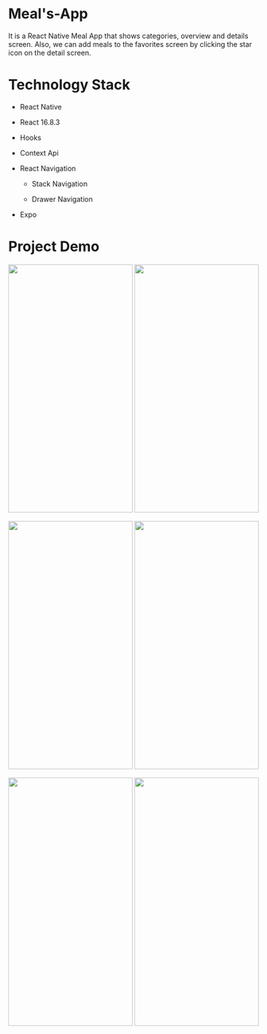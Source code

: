 # Meal's-App

It is a React Native Meal App that shows categories, overview and details screen. Also, we can add meals to the favorites screen by clicking the star icon on the detail screen.


# Technology Stack

* React Native

* React 16.8.3

* Hooks

* Context Api

* React Navigation

  - Stack Navigation

  - Drawer Navigation

* Expo


# Project Demo

<img src = "https://user-images.githubusercontent.com/78681001/222975309-c1c5b8af-f496-4549-b67a-aafae0c9735f.jpeg" width="250" height="500">    <img src = "https://user-images.githubusercontent.com/78681001/222975346-b5c82850-d178-453b-9a88-197d4acb1f9c.jpeg" width="250" height="500">  

<img src = "https://user-images.githubusercontent.com/78681001/222975371-c9e74909-5006-403b-b76d-3e613fe04ef5.jpeg" width="250" height="500">    <img src = "https://user-images.githubusercontent.com/78681001/222975395-00cc3aae-b173-4821-863b-08b287734f60.jpeg" width="250" height="500">  

<img src = "https://user-images.githubusercontent.com/78681001/222975426-f0c70b05-13eb-450a-9492-8445116f09ba.jpeg" width="250" height="500">    <img src = "https://user-images.githubusercontent.com/78681001/222975409-70aeaf18-c036-4336-8aab-c52361136488.jpeg" width="250" height="500">  

